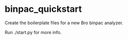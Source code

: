 binpac_quickstart
=================

Create the boilerplate files for a new Bro binpac analyzer.

Run ./start.py for more info.
